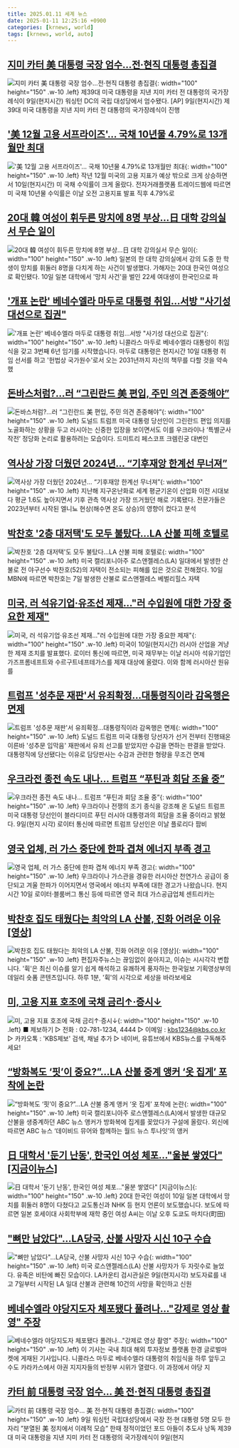 ```yaml
---
title: 2025.01.11 세계 뉴스
date: 2025-01-11 12:25:16 +0900
categories: [krnews, world]
tags: [krnews, world, auto]
---
```

## [지미 카터 美 대통령 국장 엄수…전·현직 대통령 총집결](https://n.news.naver.com/mnews/article/016/0002413888)

![지미 카터 美 대통령 국장 엄수…전·현직 대통령 총집결](https://mimgnews.pstatic.net/image/origin/016/2025/01/10/2413888.jpg?type=nf220_150){: width="100" height="150" .w-10 .left}
제39대 미국 대통령을 지낸 지미 카터 전 대통령의 국가장례식이 9일(현지시간) 워싱턴 DC의 국립 대성당에서 엄수됐다. [AP] 9일(현지시간) 제39대 미국 대통령을 지낸 지미 카터 전 대통령의 국가장례식이 진행

## ['美 12월 고용 서프라이즈'… 국채 10년물 4.79%로 13개월만 최대](https://n.news.naver.com/mnews/article/025/0003414100)

!['美 12월 고용 서프라이즈'… 국채 10년물 4.79%로 13개월만 최대](https://mimgnews.pstatic.net/image/origin/025/2025/01/10/3414100.jpg?type=nf220_150){: width="100" height="150" .w-10 .left}
작년 12월 미국의 고용 지표가 예상 밖으로 크게 상승하면서 10일(현지시간) 미 국채 수익률이 크게 올랐다. 전자거래플랫폼 트레이드웹에 따르면 미 국채 10년물 수익률은 이날 오전 고용지표 발표 직후 4.79%로

## [20대 韓 여성이 휘두른 망치에 8명 부상…日 대학 강의실서 무슨 일이](https://n.news.naver.com/mnews/article/011/0004438448)

![20대 韓 여성이 휘두른 망치에 8명 부상…日 대학 강의실서 무슨 일이](https://mimgnews.pstatic.net/image/origin/011/2025/01/11/4438448.jpg?type=nf220_150){: width="100" height="150" .w-10 .left}
일본의 한 대학 강의실에서 강의 도중 한 학생이 망치를 휘둘러 8명을 다치게 하는 사건이 발생했다. 가해자는 20대 한국인 여성으로 확인됐다. 10일 일본 대학에서 '망치 사건'을 벌인 22세 여대생이 한국인으로 파

## ['개표 논란' 베네수엘라 마두로 대통령 취임…서방 "사기성 대선으로 집권"](https://n.news.naver.com/mnews/article/422/0000704514)

!['개표 논란' 베네수엘라 마두로 대통령 취임…서방 "사기성 대선으로 집권"](https://mimgnews.pstatic.net/image/origin/422/2025/01/11/704514.jpg?type=nf220_150){: width="100" height="150" .w-10 .left}
니콜라스 마두로 베네수엘라 대통령이 취임식을 갖고 3번째 6년 임기를 시작했습니다. 마두로 대통령은 현지시간 10일 대통령 취임 선서를 하고 '헌법상 국가원수'로서 오는 2031년까지 자신의 책무를 다할 것을 약속했

## [돈바스처럼?…러 “그린란드 美 편입, 주민 의견 존중해야”](https://n.news.naver.com/mnews/article/081/0003510017)

![돈바스처럼?…러 “그린란드 美 편입, 주민 의견 존중해야”](https://mimgnews.pstatic.net/image/origin/081/2025/01/10/3510017.jpg?type=nf220_150){: width="100" height="150" .w-10 .left}
도널드 트럼프 미국 대통령 당선인이 그린란드 편입 의지를 노골화하는 상황을 두고 러시아는 신중한 입장을 보이면서도 이를 우크라이나 ‘특별군사작전’ 정당화 논리로 활용하려는 모습이다. 드미트리 페스코프 크렘린궁 대변인

## [역사상 가장 더웠던 2024년… “기후재앙 한계선 무너져”](https://n.news.naver.com/mnews/article/005/0001751031)

![역사상 가장 더웠던 2024년… “기후재앙 한계선 무너져”](https://mimgnews.pstatic.net/image/origin/005/2025/01/10/1751031.jpg?type=nf220_150){: width="100" height="150" .w-10 .left}
지난해 지구온난화로 세계 평균기온이 산업화 이전 시대보다 평균 1.6도 높아지면서 기후 관측 역사상 가장 뜨거웠던 해로 기록됐다. 전문가들은 2023년부터 시작된 엘니뇨 현상(해수면 온도 상승)의 영향이 컸다고 분석

## [박찬호 '2층 대저택'도 모두 불탔다…LA 산불 피해 호텔로](https://n.news.naver.com/mnews/article/008/0005139534)

![박찬호 '2층 대저택'도 모두 불탔다…LA 산불 피해 호텔로](https://mimgnews.pstatic.net/image/origin/008/2025/01/10/5139534.jpg?type=nf220_150){: width="100" height="150" .w-10 .left}
미국 캘리포니아주 로스앤젤레스(LA) 일대에서 발생한 산불로 전 야구선수 박찬호(52)의 자택이 전소되는 피해를 입은 것으로 전해졌다. 10일 MBN에 따르면 박찬호는 7일 발생한 산불로 로스앤젤레스 베벌리힐스 자택

## [미국, 러 석유기업·유조선 제재…"러 수입원에 대한 가장 중요한 제재"](https://n.news.naver.com/mnews/article/421/0008016022)

![미국, 러 석유기업·유조선 제재…"러 수입원에 대한 가장 중요한 제재"](https://mimgnews.pstatic.net/image/origin/421/2025/01/11/8016022.jpg?type=nf220_150){: width="100" height="150" .w-10 .left}
미국이 10일(현지시간) 러시아 산업을 겨냥한 제재 조치를 발표했다. 로이터 통신에 따르면, 미국 재무부는 이날 러시아 석유기업인 가즈프롬네프트와 수르구트네프테가스를 제재 대상에 올렸다. 이와 함께 러시아산 원유를

## [트럼프 '성추문 재판'서 유죄확정…대통령직이라 감옥행은 면제](https://n.news.naver.com/mnews/article/008/0005139692)

![트럼프 '성추문 재판'서 유죄확정…대통령직이라 감옥행은 면제](https://mimgnews.pstatic.net/image/origin/008/2025/01/11/5139692.jpg?type=nf220_150){: width="100" height="150" .w-10 .left}
도널드 트럼프 미국 대통령 당선자가 선거 전부터 진행돼온 이른바 '성추문 입막음' 재판에서 유죄 선고를 받았지만 수감을 면하는 판결을 받았다. 대통령직에 당선됐다는 이유로 담당판사는 수감과 관련한 형량을 무조건 면제

## [우크라전 종전 속도 내나… 트럼프 “푸틴과 회담 조율 중”](https://n.news.naver.com/mnews/article/366/0001046417)

![우크라전 종전 속도 내나… 트럼프 “푸틴과 회담 조율 중”](https://mimgnews.pstatic.net/image/origin/366/2025/01/10/1046417.jpg?type=nf220_150){: width="100" height="150" .w-10 .left}
우크라이나 전쟁의 조기 종식을 강조해 온 도널드 트럼프 미국 대통령 당선인이 블라디미르 푸틴 러시아 대통령과의 회담을 조율 중이라고 밝혔다. 9일(현지 시각) 로이터 통신에 따르면 트럼프 당선인은 이날 플로리다 팜비

## [영국 업체, 러 가스 중단에 한파 겹쳐 에너지 부족 경고](https://n.news.naver.com/mnews/article/056/0011873189)

![영국 업체, 러 가스 중단에 한파 겹쳐 에너지 부족 경고](https://mimgnews.pstatic.net/image/origin/056/2025/01/11/11873189.jpg?type=nf220_150){: width="100" height="150" .w-10 .left}
우크라이나 가스관을 경유한 러시아산 천연가스 공급이 중단되고 겨울 한파가 이어지면서 영국에서 에너지 부족에 대한 경고가 나왔습니다. 현지시간 10일 로이터·블룸버그 통신 등에 따르면 영국 최대 가스공급업체 센트리카는

## [박찬호 집도 태웠다는 최악의 LA 산불, 진화 어려운 이유 [영상]](https://n.news.naver.com/mnews/article/469/0000843409)

![박찬호 집도 태웠다는 최악의 LA 산불, 진화 어려운 이유 [영상]](https://mimgnews.pstatic.net/image/origin/469/2025/01/10/843409.jpg?type=nf220_150){: width="100" height="150" .w-10 .left}
편집자주뉴스는 끊임없이 쏟아지고, 이슈는 시시각각 변합니다. '휙'은 최신 이슈를 알기 쉽게 해석하고 유쾌하게 풍자하는 한국일보 기획영상부의 데일리 숏폼 콘텐츠입니다. 하루 1분, '휙'의 시각으로 세상을 바라보세요

## [미, 고용 지표 호조에 국채 금리↑·증시↓](https://n.news.naver.com/mnews/article/056/0011873251)

![미, 고용 지표 호조에 국채 금리↑·증시↓](https://mimgnews.pstatic.net/image/origin/056/2025/01/11/11873251.jpg?type=nf220_150){: width="100" height="150" .w-10 .left}
■ 제보하기 ▷ 전화 : 02-781-1234, 4444 ▷ 이메일 : kbs1234@kbs.co.kr ▷ 카카오톡 : 'KBS제보' 검색, 채널 추가 ▷ 네이버, 유튜브에서 KBS뉴스를 구독해주세요!

## [“방화복도 ‘핏’이 중요?”…LA 산불 중계 앵커 ‘옷 집게’ 포착에 논란](https://n.news.naver.com/mnews/article/081/0003510219)

![“방화복도 ‘핏’이 중요?”…LA 산불 중계 앵커 ‘옷 집게’ 포착에 논란](https://mimgnews.pstatic.net/image/origin/081/2025/01/11/3510219.jpg?type=nf220_150){: width="100" height="150" .w-10 .left}
미국 캘리포니아주 로스앤젤레스(LA)에서 발생한 대규모 산불을 생중계하던 ABC 뉴스 앵커가 방화복에 집게를 꽂았다가 구설에 올랐다. 외신에 따르면 ABC 뉴스 ‘데이비드 뮤어와 함께하는 월드 뉴스 투나잇’의 앵커

## [日 대학서 '둔기 난동', 한국인 여성 체포..."울분 쌓였다" [지금이뉴스]](https://n.news.naver.com/mnews/article/052/0002139470)

![日 대학서 '둔기 난동', 한국인 여성 체포..."울분 쌓였다" [지금이뉴스]](https://mimgnews.pstatic.net/image/origin/052/2025/01/11/2139470.jpg?type=nf220_150){: width="100" height="150" .w-10 .left}
20대 한국인 여성이 10일 일본 대학에서 망치를 휘둘러 8명이 다쳤다고 교도통신과 NHK 등 현지 언론이 보도했습니다. 보도에 따르면 일본 호세이대 사회학부에 재학 중인 여성 A씨는 이날 오후 도쿄도 마치다(町田)

## ["뼈만 남았다"…LA당국, 산불 사망자 시신 10구 수습](https://n.news.naver.com/mnews/article/003/0013009399)

!["뼈만 남았다"…LA당국, 산불 사망자 시신 10구 수습](https://mimgnews.pstatic.net/image/origin/003/2025/01/10/13009399.jpg?type=nf220_150){: width="100" height="150" .w-10 .left}
미국 로스앤젤레스(LA) 산불 사망자가 두 자릿수로 늘었다. 유족은 비탄에 빠진 모습이다. LA카운티 검시관실은 9일(현지시각) 보도자료를 내고 7일부터 시작된 LA 일대 산불과 관련해 10건의 사망을 확인하고 신원

## [베네수엘라 야당지도자 체포됐다 풀려나…"강제로 영상 촬영" 주장](https://n.news.naver.com/mnews/article/015/0005080487)

![베네수엘라 야당지도자 체포됐다 풀려나…"강제로 영상 촬영" 주장](https://mimgnews.pstatic.net/image/origin/015/2025/01/10/5080487.jpg?type=nf220_150){: width="100" height="150" .w-10 .left}
이 기사는 국내 최대 해외 투자정보 플랫폼 한경 글로벌마켓에 게재된 기사입니다. 니콜라스 마두로 베네수엘라 대통령의 취임식을 하루 앞두고 수도 카라카스에서 야권 지지자들의 반정부 시위가 열렸다. 이 과정에서 야당 지

## [카터 前 대통령 국장 엄수… 美 전·현직 대통령 총집결](https://n.news.naver.com/mnews/article/366/0001046280)

![카터 前 대통령 국장 엄수… 美 전·현직 대통령 총집결](https://mimgnews.pstatic.net/image/origin/366/2025/01/10/1046280.jpg?type=nf220_150){: width="100" height="150" .w-10 .left}
9일 워싱턴 국립대성당에서 국장 전·현 대통령 5명 모두 한자리 ”분열된 美 정치에서 이례적 모습” 한때 정적이었던 포드 아들이 추도사 낭독 제39대 미국 대통령을 지낸 지미 카터 전 대통령의 국가장례식이 9일(현지

